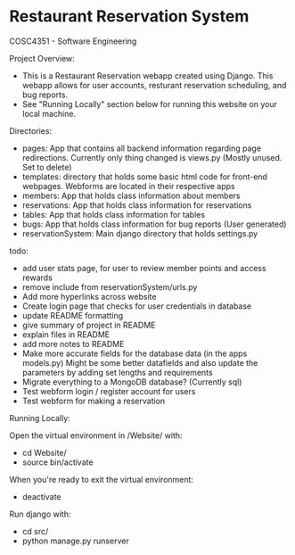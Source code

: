 # Restaurant Reservation System
 COSC4351 - Software Engineering
 
 Project Overview:
 - This is a Restaurant Reservation webapp created using Django. This webapp allows for user accounts, resturant reservation scheduling, and bug reports. 
 - See "Running Locally" section below for running this website on your local machine.

Directories:
- pages: App that contains all backend information regarding page redirections. Currently only thing changed is views.py (Mostly unused. Set to delete)
- templates: directory that holds some basic html code for front-end webpages. Webforms are located in their respective apps
- members: App that holds class information about members
- reservations: App that holds class information for reservations
- tables: App that holds class information for tables
- bugs: App that holds class information for bug reports (User generated)
- reservationSystem: Main django directory that holds settings.py

todo:
- add user stats page, for user to review member points and access rewards
- remove include from reservationSystem/urls.py
- Add more hyperlinks across website
- Create login page that checks for user credentials in database
- update README formatting
- give summary of project in README
- explain files in README
- add more notes to README
- Make more accurate fields for the database data (in the apps models.py) Might be some better datafields and also update the parameters by adding set lengths and requirements
- Migrate everything to a MongoDB database? (Currently sql)
- Test webform login / register account for users
- Test webform for making a reservation

Running Locally:

Open the virtual environment in /Website/ with:
- cd Website/
- source bin/activate

When you're ready to exit the virtual environment:
- deactivate

Run django with:
- cd src/
- python manage.py runserver
